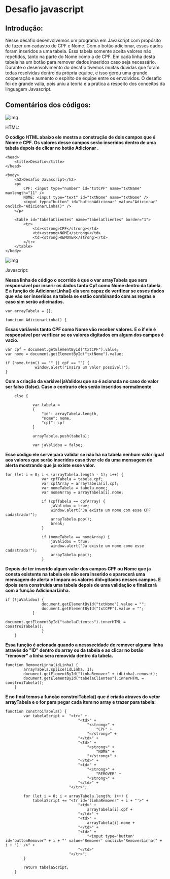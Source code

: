 # Desafio javascript


##  Introdução:

Nesse desafio desenvolvemos um programa em Javascript com propósito de fazer um cadastro de CPF e Nome. Com o botão adicionar, esses dados foram inseridos a uma tabela. Essa tabela somente aceita valores não repetidos, tanto na parte do Nome como a de CPF. Em cada linha desta tabela ha um botão para remover dados inseridos caso seja necessário. Durante o desenvolvimento do desafio tivemos muitas dúvidas que foram todas resolvidas dentro da própria equipe, e isso gerou uma grande cooperação e aumento o espirito de equipe entre os envolvidos. O desafio foi de grande valia, pois uniu a teoria e a prática a respeito dos conceitos da linguagem Javascript.


    

## Comentários dos códigos:

![img](https://encrypted-tbn0.gstatic.com/images?q=tbn:ANd9GcSLY_EV9R41Cit_VOkZF7Ssj3w8hhlPirwEpw&usqp=CAU)   

HTML:


**O código HTML abaixo ele mostra a construção de dois campos que é Nome e CPF. Os valores desse campos serão inseridos dentro de uma tabela depois de clicar no botão Adicionar .**


	<head>
		<title>Desafio</title>
	</head>

	<body>
		<h2>Desafio Javascript</h2>
		<p>
			CPF: <input type="number" id="txtCPF" name="txtName" maxlength="11" />
			NOME: <input type="text" id="txtNome" name="txtNome" />
			<input type="button" id="buttonAdicionar" value="Adicionar" onclick="AdicionarLinha()" />
		</p>

		<table id="tabelaClientes" name="tabelaClientes" border="1">
			<tr>
				<td><strong>CPF</strong></td>
				<td><strong>NOME</strong></td>
				<td><strong>REMOVER</strong></td>
			</tr>
		</table>
	</body>
  

 
 ![img](https://encrypted-tbn0.gstatic.com/images?q=tbn:ANd9GcSsiT6IVZqxwjYFgAdhl8PeiYtcAo7mTAOEqg&usqp=CAU)     
 
   Javascript:
    

**Nessa linha de código o ocorrido é que o var arrayTabela que sera responsável por inserir os dados tanto Cpf como Nome dentro da tabela. E a função de AdicionarLinha() ela sera capaz de verificar se esses dados que vão ser inseridos na tabela se estão combinando com as regras e caso sim serão adicinados.**

  `var arrayTabela = [];`
  
  `function AdicionarLinha() { `
  
  
 **Essas variáveis tanto CPF como Nome vão receber valores. E o if ele é responsável por verificar se os valores digitados em algum dos campos é vazio.**

    var cpf = document.getElementById("txtCPF").value;
    var nome = document.getElementById("txtNome").value;
      
    if (nome.trim() == "" || cpf == "") {
	             window.alert("Insira um valor possivel!");
	}
 
 **Com a criação da variável jaValidou que so é acionada no caso do valor ser falso (false). Caso o contrario eles serão inseridos normalmente**  
  		
        else {

				var tabela =
				{
					"id": arrayTabela.length,
					"nome": nome,
					"cpf": cpf
				}

				arrayTabela.push(tabela);
			
				var jaValidou = false;
        
 **Esse código ele serve para validar se não há na tabela nenhum valor igual aos valores que serão inseridos caso tiver ele da uma mensagem de alerta mostrando que ja existe esse valor.**
  
  
    for (let i = 0; i < (arrayTabela.length - 1); i++) {
					var cpfTabela = tabela.cpf;
					var cpfArray = arrayTabela[i].cpf;
					var nomeTabela = tabela.nome;
					var nomeArray = arrayTabela[i].nome;

					if (cpfTabela == cpfArray) {
						jaValidou = true;
						window.alert("Ja existe um nome com esse CPF cadastrado!");
						arrayTabela.pop();
						break;
					}

					if (nomeTabela == nomeArray) {
						jaValidou = true;
						window.alert("Ja existe um nome como esse cadastrado!");
						arrayTabela.pop();
					}
          
**Depois de ter inserido algum valor dos campos CPF ou Nome que ja consta existente na tabela ele não sera inserido e aparecerá uma mensagem de alerta e limpara  os valores did=gitados nesses campos. E dpois sera construida uma tabela depois de uma validação e finalizará com a função AdicionarLinha.**
 
       
  
    if (!jaValidou) {
					document.getElementById("txtNome").value = "";
					document.getElementById("txtCPF").value = "";
				}
    
    document.getElementById("tabelaClientes").innerHTML = constroiTabela();
          			}
		}
        
**Essa função é acionada quando a nesssecidade de remover alguma linha através do "ID" dentro do array ou da tabela e ao clicar no botão "remover" a linha sera removida dentro da tabela.**
  
    function RemoverLinha(idLinha) {
			arrayTabela.splice(idLinha, 1);
			document.getElementById("linhaRemover" + idLinha).remove();
			document.getElementById("tabelaClientes").innerHTML = constroiTabela();
		}
    
  			
**E no final temos a função constroiTabela() que é criada atraves do vetor arrayTabela e o for para pegar cada item no array e trazer para tabela.**
		
    function constroiTabela() {
			var tabelaScript =  "<tr>" +
									"<td>" +
										"<strong>" +
											"CPF" +
										"</strong>" +
									"</td>" +
									"<td>" +
										"<strong>" +
											"NOME" +
										"</strong>" +
									"</td>" +
									"<td>" +
										"<strong>" +
											"REMOVER" +
										"<strong>" +
									"</td>" +
								"</tr>";

			for (let i = 0; i < arrayTabela.length; i++) {
				tabelaScript += "<tr id='linhaRemover" + i + "'>" +
									"<td>" +
										arrayTabela[i].cpf +
									"</td>" +
									"<td>" +
										arrayTabela[i].nome +
									"</td>" +
									"<td>" +
										"<input type='button' id='buttonRemover" + i + "' value='Remover' onclick='RemoverLinha(" + i + ")' />" +
									"</td>"
								"</tr>";
			}

			return tabelaScript;
		}



			
